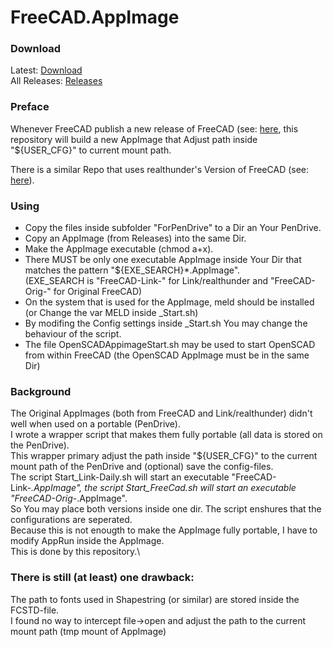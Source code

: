 # FreeCAD.AppImage
### Download
Latest: [Download](/../../releases/latest)\
All Releases: [Releases](/../../releases)
### Preface
Whenever FreeCAD publish a new release of FreeCAD (see: [here](https://github.com/FreeCAD/FreeCAD/releases), this repository will build a new AppImage that Adjust path inside "${USER_CFG}" to current mount path.

There is a similar Repo that uses realthunder's Version of FreeCAD (see: [here](https://github.com/gneiss15/FreeCAD.Link.AppImage)).
### Using
- Copy the files inside subfolder "ForPenDrive" to a Dir an Your PenDrive.
- Copy an AppImage (from Releases) into the same Dir.
- Make the AppImage executable (chmod a+x).
- There MUST be only one executable AppImage inside Your Dir that matches the pattern "${EXE_SEARCH}*.AppImage".\
  (EXE_SEARCH is "FreeCAD-Link-" for Link/realthunder and "FreeCAD-Orig-" for Original FreeCAD)
- On the system that is used for the AppImage, meld should be installed (or Change the var MELD inside _Start.sh)
- By modifing the Config settings inside _Start.sh You may change the behaviour of the script.
- The file OpenSCADAppimageStart.sh may be used to start OpenSCAD from within FreeCAD (the OpenSCAD AppImage must be in the same Dir)
### Background
The Original AppImages (both from FreeCAD and Link/realthunder) didn't well when used on a portable (PenDrive).\
I wrote a wrapper script that makes them fully portable (all data is stored on the PenDrive).\
This wrapper primary adjust the path inside "${USER_CFG}" to the current mount path of the PenDrive and (optional) save the config-files.\
The script Start_Link-Daily.sh will start an executable "FreeCAD-Link-*.AppImage", the script Start_FreeCad.sh will start an executable "FreeCAD-Orig-*.AppImage".\
So You may place both versions inside one dir. The script enshures that the configurations are seperated.\
Because this is not enougth to make the AppImage fully portable, I have to modify AppRun inside the AppImage.\
This is done by this repository.\

### There is still (at least) one drawback:
The path to fonts used in Shapestring (or similar) are stored inside the FCSTD-file.\
I found no way to intercept file->open and adjust the path to the current mount path (tmp mount of AppImage)


